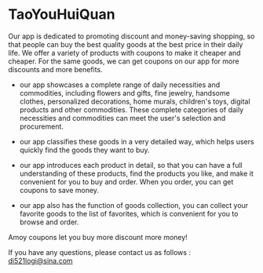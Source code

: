 # TaoYouHuiQuan

Our app is dedicated to promoting discount and money-saving shopping, so that people can buy the best quality goods at the best price in their daily life. We offer a variety of products with coupons to make it cheaper and cheaper. For the same goods, we can get coupons on our app for more discounts and more benefits.

- our app showcases a complete range of daily necessities and commodities, including flowers and gifts, fine jewelry, handsome clothes, personalized decorations, home murals, children's toys, digital products and other commodities. These complete categories of daily necessities and commodities can meet the user's selection and procurement.

- our app classifies these goods in a very detailed way, which helps users quickly find the goods they want to buy.

- our app introduces each product in detail, so that you can have a full understanding of these products, find the products you like, and make it convenient for you to buy and order. When you order, you can get coupons to save money.

- our app also has the function of goods collection, you can collect your favorite goods to the list of favorites, which is convenient for you to browse and order.

Amoy coupons let you buy more discount more money!


If you have any questions, please contact us as follows : di521logi@sina.com
